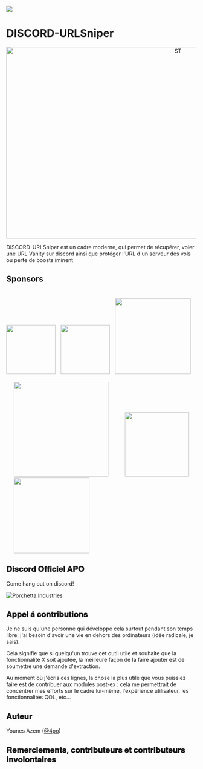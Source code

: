 ![](https://badgen.net/badge/DISCORD-URLSniper/4po/purple?icon=github)

# DISCORD-URLSniper

<p align="center">
  <img src="https://i.imgur.com/2f6Uf6o.png" width=893 height=507 alt="ST"/>
</p>
DISCORD-URLSniper est un cadre moderne, qui permet de récupérer, voler une URL Vanity sur discord ainsi que protéger l'URL d'un serveur des vols ou perte de boosts iminent


## Sponsors
[<img src="https://www.blackhillsinfosec.com/wp-content/uploads/2016/03/BHIS-logo-L-300x300.png" width="130" height="130"/>](https://www.blackhillsinfosec.com/)
[<img src="https://handbook.volkis.com.au/assets/img/Volkis_Logo_Brandpack.svg" width="130" hspace="10"/>](https://volkis.com.au)
[<img src="https://user-images.githubusercontent.com/5151193/85817125-875e0880-b743-11ea-83e9-764cd55a29c5.png" width="200" vspace="21"/>](https://qomplx.com/blog/cyber/)
[<img src="https://user-images.githubusercontent.com/5151193/86521020-9f0f4e00-be21-11ea-9256-836bc28e9d14.png" width="250" hspace="20"/>](https://ledgerops.com)
[<img src="https://user-images.githubusercontent.com/5151193/87607538-ede79e00-c6d3-11ea-9fcf-a32d314eb65e.png" width="170" hspace="20"/>](https://www.guidepointsecurity.com/)
[<img src="https://user-images.githubusercontent.com/5151193/95542303-a27f1c00-09b2-11eb-8682-e10b3e0f0710.jpg" width="200" hspace="20"/>](https://lostrabbitlabs.com/)

## 𝐃𝐢𝐬𝐜𝐨𝐫𝐝 𝐎𝐟𝐟𝐢𝐜𝐢𝐞𝐥 𝐀𝐏𝐎

Come hang out on discord!

[![Porchetta Industries](https://discordapp.com/api/guilds/736724457258745996/widget.png?style=banner3)](https://discord.gg/apo)

## 𝐀𝐩𝐩𝐞𝐥 𝐚̀ 𝐜𝐨𝐧𝐭𝐫𝐢𝐛𝐮𝐭𝐢𝐨𝐧𝐬
Je ne suis qu'une personne qui développe cela surtout pendant son temps libre, j'ai besoin d'avoir une vie en dehors des ordinateurs (idée radicale, je sais).

Cela signifie que si quelqu'un trouve cet outil utile et souhaite que la fonctionnalité X soit ajoutée, la meilleure façon de la faire ajouter est de soumettre une demande d'extraction.

Au moment où j'écris ces lignes, la chose la plus utile que vous puissiez faire est de contribuer aux modules post-ex : cela me permettrait de concentrer mes efforts sur le cadre lui-même, l'expérience utilisateur, les fonctionnalités QOL, etc...



## 𝐀𝐮𝐭𝐞𝐮𝐫

Younes Azem ([@4po](https://twitter.com/4poUser))

##  𝐑𝐞𝐦𝐞𝐫𝐜𝐢𝐞𝐦𝐞𝐧𝐭𝐬, 𝐜𝐨𝐧𝐭𝐫𝐢𝐛𝐮𝐭𝐞𝐮𝐫𝐬 𝐞𝐭 𝐜𝐨𝐧𝐭𝐫𝐢𝐛𝐮𝐭𝐞𝐮𝐫𝐬 𝐢𝐧𝐯𝐨𝐥𝐨𝐧𝐭𝐚𝐢𝐫𝐞𝐬
